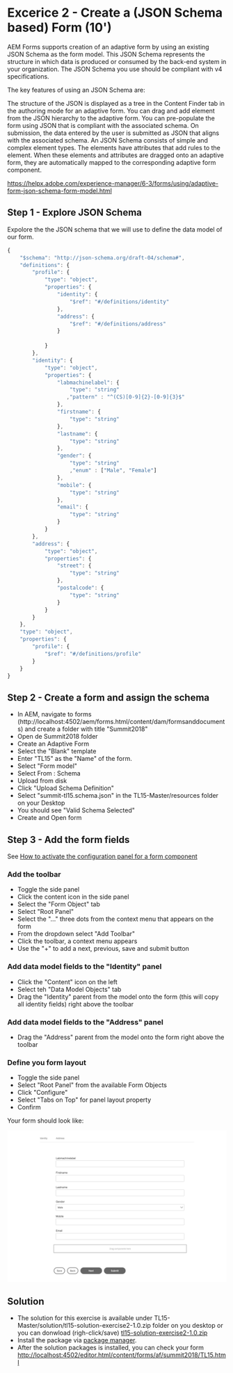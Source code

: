 # Excerice 2 - Create a (JSON Schema based) Form (10')

AEM Forms supports creation of an adaptive form by using an existing JSON Schema as the form model. This JSON Schema represents the structure in which data is produced or consumed by the back-end system in your organization. The JSON Schema you use should be compliant with v4 specifications.  

The key features of using an JSON Schema are:

The structure of the JSON is displayed as a tree in the Content Finder tab in the authoring mode for an adaptive form. You can drag and add element from the JSON hierarchy to the adaptive form.
You can pre-populate the form using JSON that is compliant with the associated schema.
On submission, the data entered by the user is submitted as JSON that aligns with the associated schema.
An JSON Schema consists of simple and complex element types. The elements have attributes that add rules to the element. When these elements and attributes are dragged onto an adaptive form, they are automatically mapped to the corresponding adaptive form component.

https://helpx.adobe.com/experience-manager/6-3/forms/using/adaptive-form-json-schema-form-model.html

## Step 1 - Explore JSON Schema

Expolore the the JSON schema that we will use to define the data model of our form.

```javascript
{
    "$schema": "http://json-schema.org/draft-04/schema#",
    "definitions": {
        "profile": {
            "type": "object",
            "properties": {
                "identity": {
                    "$ref": "#/definitions/identity"
                },
                "address": {
                    "$ref": "#/definitions/address"
                }
                
            }
        },
        "identity": {
            "type": "object",
            "properties": {
                "labmachinelabel": {
                    "type": "string"
                   ,"pattern" : "^(CS)[0-9]{2}-[0-9]{3}$"    
                },
                "firstname": {
                    "type": "string"
                },
                "lastname": {
                    "type": "string"
                },
                "gender": {
                    "type": "string"
                    ,"enum" : ["Male", "Female"]
                },
                "mobile": {
                    "type": "string"
                },
                "email": {
                    "type": "string"
                }
            }
        },
        "address": {
            "type": "object",
            "properties": {
                "street": {
                    "type": "string"
                },
                "postalcode": {
                    "type": "string"
                }
            }
        }
    },
    "type": "object",
    "properties": {
        "profile": {
            "$ref": "#/definitions/profile"
        }
    }
}
```


## Step 2 - Create a form and assign the schema

* In AEM, navigate to forms (http://localhost:4502/aem/forms.html/content/dam/formsanddocuments) and create a folder with title "Summit2018"
* Open de Summit2018 folder
* Create an Adaptive Form
* Select the "Blank" template
* Enter "TL15" as the "Name" of the form.
* Select "Form model"
* Select From : Schema
* Upload from disk 
* Click "Upload Schema Definition"
* Select "summit-tl15.schema.json" in the TL15-Master/resources folder on your Desktop
* You should see "Valid Schema Selected"
* Create and Open form

## Step 3 - Add the form fields

See [How to activate the configuration panel for a form component](../generic/README.md)

### Add the toolbar

* Toggle the side panel
* Click the content icon in the side panel
* Select the "Form Object" tab
* Select "Root Panel"
* Select the "..." three dots from the context menu that appears on the form
* From the dropdown select "Add Toolbar"
* Click the toolbar, a context menu appears
* Use the "+" to add a next, previous, save and submit button

### Add data model fields to the "Identity" panel

* Click the "Content" icon on the left
* Select teh "Data Model Objects" tab
* Drag the "Identity" parent from the model onto the form (this will copy all identity fields) right above the toolbar

### Add data model fields to the "Address" panel

* Drag the "Address" parent from the model onto the form right above the toolbar

### Define you form layout

* Toggle the side panel
* Select "Root Panel" from the available Form Objects
* Click "Configure"
* Select "Tabs on Top" for panel layout property
* Confirm

Your form should look like:

![form-exercise2.png](../resources/form-exercise2.png)

## Solution

* The solution for this exercise is available under TL15-Master/solution/tl15-solution-exercise2-1.0.zip folder on you desktop or you can donwload (righ-click/save) [tl15-solution-exercise2-1.0.zip](../solutions/tl15-solution-exercise2-1.0.zip)
* Install the package via [package manager](http://localhost:4502/crx/packmgr/index.jsp).
* After the solution packages is installed, you can check your form [http://localhost:4502/editor.html/content/forms/af/summit2018/TL15.html](http://localhost:4502/editor.html/content/forms/af/summit2018/TL15.html)
